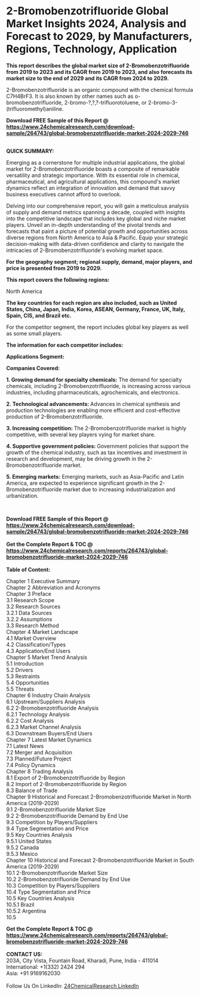 <h1>2-Bromobenzotrifluoride Global Market Insights 2024, Analysis and Forecast to 2029, by Manufacturers, Regions, Technology, Application</h1><p><strong>This report describes the global market size of 2-Bromobenzotrifluoride from 2019 to 2023 and its CAGR from 2019 to 2023, and also forecasts its market size to the end of 2029 and its CAGR from 2024 to 2029.</strong></p><p>
</p><p>2-Bromobenzotrifluoride is an organic compound with the chemical formula C7H4BrF3. It is also known by other names such as o-bromobenzotrifluoride, 2-bromo-?,?,?-trifluorotoluene, or 2-bromo-3-(trifluoromethyl)aniline.</p><div><b>Download FREE Sample of this Report @ 
            <a href="https://www.24chemicalresearch.com/download-sample/264743/global-bromobenzotrifluoride-market-2024-2029-746">
            https://www.24chemicalresearch.com/download-sample/264743/global-bromobenzotrifluoride-market-2024-2029-746</a></b></div><br><p>
</p><p>
</p><p>
<strong>QUICK SUMMARY:</strong></p><p>
Emerging as a cornerstone for multiple industrial applications, the global market for 2-Bromobenzotrifluoride boasts a composite of remarkable versatility and strategic importance. With its essential role in chemical, pharmaceutical, and agricultural applications, this compound's market dynamics reflect an integration of innovation and demand that savvy business executives cannot afford to overlook.</p><p>
</p><p>
Delving into our comprehensive report, you will gain a meticulous analysis of supply and demand metrics spanning a decade, coupled with insights into the competitive landscape that includes key global and niche market players. Unveil an in-depth understanding of the pivotal trends and forecasts that paint a picture of potential growth and opportunities across diverse regions from North America to Asia &amp; Pacific. Equip your strategic decision-making with data-driven confidence and clarity to navigate the intricacies of 2-Bromobenzotrifluoride's evolving market space.</p><p>
</p><p>
</p><p>
</p><p>
<strong>For the geography segment; regional supply, demand, major players, and price is presented from 2019 to 2029.</strong></p><p>
</p><p>
<strong>This report covers the following regions:</strong></p><p>
North America</p><p>
</p><p>
</p><p><strong>The key countries for each region are also included, such as United States, China, Japan, India, Korea, ASEAN, Germany, France, UK, Italy, Spain, CIS, and Brazil etc.</strong></p><p>
</p><p>
For the competitor segment, the report includes global key players as well as some small players.</p><p>
</p><p>
<strong>The information for each competitor includes:</strong></p><p>
</p><p>
</p><p><strong>Applications Segment:</strong></p><p>
</p><p>
</p><p><strong>Companies Covered:</strong></p><p>
</p><p>
</p><p></p><p>
<strong>1. Growing demand for specialty chemicals:</strong> The demand for specialty chemicals, including 2-Bromobenzotrifluoride, is increasing across various industries, including pharmaceuticals, agrochemicals, and electronics.</p><p>
<strong>2. Technological advancements: </strong>Advances in chemical synthesis and production technologies are enabling more efficient and cost-effective production of 2-Bromobenzotrifluoride.</p><p>
<strong>3. Increasing competition: </strong>The 2-Bromobenzotrifluoride market is highly competitive, with several key players vying for market share.</p><p>
<strong>4. Supportive government policies: </strong>Government policies that support the growth of the chemical industry, such as tax incentives and investment in research and development, may be driving growth in the 2-Bromobenzotrifluoride market.</p><p>
<strong>5. Emerging markets:</strong> Emerging markets, such as Asia-Pacific and Latin America, are expected to experience significant growth in the 2-Bromobenzotrifluoride market due to increasing industrialization and urbanization.</p><p>
</p><p>
</p><p>
 </p><div><b>Download FREE Sample of this Report @ 
            <a href="https://www.24chemicalresearch.com/download-sample/264743/global-bromobenzotrifluoride-market-2024-2029-746">
            https://www.24chemicalresearch.com/download-sample/264743/global-bromobenzotrifluoride-market-2024-2029-746</a></b></div><br><div><b>Get the Complete Report & TOC @ 
            <a href="https://www.24chemicalresearch.com/reports/264743/global-bromobenzotrifluoride-market-2024-2029-746">
            https://www.24chemicalresearch.com/reports/264743/global-bromobenzotrifluoride-market-2024-2029-746</a></b></div><br>
            <b>Table of Content:</b><p>Chapter 1 Executive Summary<br />
Chapter 2 Abbreviation and Acronyms<br />
Chapter 3 Preface<br />
3.1 Research Scope<br />
3.2 Research Sources<br />
3.2.1 Data Sources<br />
3.2.2 Assumptions<br />
3.3 Research Method<br />
Chapter 4 Market Landscape<br />
4.1 Market Overview<br />
4.2 Classification/Types<br />
4.3 Application/End Users<br />
Chapter 5 Market Trend Analysis<br />
5.1 Introduction<br />
5.2 Drivers<br />
5.3 Restraints<br />
5.4 Opportunities<br />
5.5 Threats<br />
Chapter 6 Industry Chain Analysis<br />
6.1 Upstream/Suppliers Analysis<br />
6.2 2-Bromobenzotrifluoride Analysis<br />
6.2.1 Technology Analysis<br />
6.2.2 Cost Analysis<br />
6.2.3 Market Channel Analysis<br />
6.3 Downstream Buyers/End Users<br />
Chapter 7 Latest Market Dynamics<br />
7.1 Latest News<br />
7.2 Merger and Acquisition<br />
7.3 Planned/Future Project<br />
7.4 Policy Dynamics<br />
Chapter 8 Trading Analysis<br />
8.1 Export of 2-Bromobenzotrifluoride by Region<br />
8.2 Import of 2-Bromobenzotrifluoride by Region<br />
8.3 Balance of Trade<br />
Chapter 9 Historical and Forecast 2-Bromobenzotrifluoride Market in North America (2019-2029)<br />
9.1 2-Bromobenzotrifluoride Market Size<br />
9.2 2-Bromobenzotrifluoride Demand by End Use<br />
9.3 Competition by Players/Suppliers<br />
9.4 Type Segmentation and Price<br />
9.5 Key Countries Analysis<br />
9.5.1 United States<br />
9.5.2 Canada<br />
9.5.3 Mexico<br />
Chapter 10 Historical and Forecast 2-Bromobenzotrifluoride Market in South America (2019-2029)<br />
10.1 2-Bromobenzotrifluoride Market Size<br />
10.2 2-Bromobenzotrifluoride Demand by End Use<br />
10.3 Competition by Players/Suppliers<br />
10.4 Type Segmentation and Price<br />
10.5 Key Countries Analysis<br />
10.5.1 Brazil<br />
10.5.2 Argentina<br />
10.5</p><div><b>Get the Complete Report & TOC @ 
            <a href="https://www.24chemicalresearch.com/reports/264743/global-bromobenzotrifluoride-market-2024-2029-746">
            https://www.24chemicalresearch.com/reports/264743/global-bromobenzotrifluoride-market-2024-2029-746</a></b></div><br><b>CONTACT US:</b><br>
            203A, City Vista, Fountain Road, Kharadi, Pune, India - 411014<br>
            International: +1(332) 2424 294<br>
            Asia: +91 9169162030 <br><br>
            Follow Us On LinkedIn: <a href="https://www.linkedin.com/company/24chemicalresearch/">24ChemicalResearch LinkedIn</a>